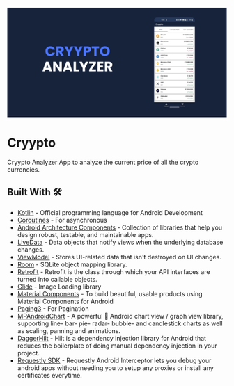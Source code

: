 
![alt-text](https://github.com/prateekcode/Cryypto/blob/master/images/github_social_img.png "Header Card")

# Cryypto
Cryypto Analyzer App to analyze the current price of all the crypto currencies.


## Built With 🛠
* [Kotlin](https://kotlinlang.org/) - Official programming language for Android Development
* [Coroutines](https://kotlinlang.org/docs/reference/coroutines-overview.html) - For asynchronous
* [Android Architecture Components](https://developer.android.com/topic/libraries/architecture) - Collection of libraries that help you design robust, testable, and maintainable apps.
* [LiveData](https://developer.android.com/topic/libraries/architecture/livedata) - Data objects that notify views when the underlying database changes.
* [ViewModel](https://developer.android.com/topic/libraries/architecture/viewmodel) - Stores UI-related data that isn't destroyed on UI changes.
* [Room](https://developer.android.com/topic/libraries/architecture/room) - SQLite object mapping library.
* [Retrofit](https://square.github.io/retrofit/) - Retrofit is the class through which your API interfaces are turned into callable objects.
* [Glide](https://github.com/bumptech/glide) - Image Loading library
* [Material Components](https://material.io/develop/android) - To build beautiful, usable products using Material Components for Android
* [Paging3](https://junit.org/junit5/) - For Pagination
* [MPAndroidChart](https://github.com/PhilJay/MPAndroidChart) - A powerful 🚀 Android chart view / graph view library, supporting line- bar- pie- radar- bubble- and candlestick charts as well as scaling, panning and animations.
* [DaggerHilt](https://developer.android.com/training/dependency-injection/hilt-android) - Hilt is a dependency injection library for Android that reduces the boilerplate of doing manual dependency injection in your project.
* [Requestly SDK](https://github.com/requestly/requestly-android-sdk) - Requestly Android Interceptor lets you debug your android apps without needing you to setup any proxies or install any certificates everytime.
